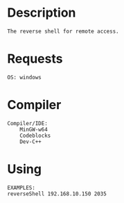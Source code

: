 Description
===========

	The reverse shell for remote access.

Requests
========
	OS: windows

Compiler
=======
	
	Compiler/IDE:
		MinGW-w64
		Codeblocks
		Dev-C++

Using
=====

	EXAMPLES:
	reverseShell 192.168.10.150 2035
